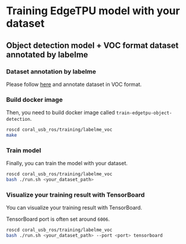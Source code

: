 # Training EdgeTPU model with your dataset

## Object detection model + VOC format dataset annotated by labelme

### Dataset annotation by labelme

Please follow [here](https://jsk-recognition.readthedocs.io/en/latest/deep_learning_with_image_dataset/annotate_images_with_labelme.html) and annotate dataset in VOC format.

### Build docker image

Then, you need to build docker image called `train-edgetpu-object-detection`.

```bash
roscd coral_usb_ros/training/labelme_voc
make
```

### Train model 

Finally, you can train the model with your dataset.

```bash
roscd coral_usb_ros/training/labelme_voc
bash ./run.sh <your_dataset_path>
```

### Visualize your training result with TensorBoard

You can visualize your training result with TensorBoard.

TensorBoard port is often set around `6006`.

```bash
roscd coral_usb_ros/training/labelme_voc
bash ./run.sh <your_dataset_path> --port <port> tensorboard
```

